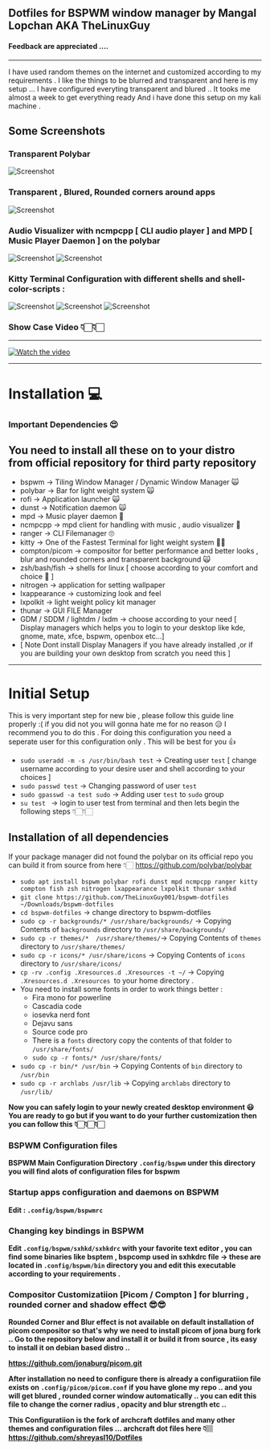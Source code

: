 ## Dotfiles for BSPWM window manager by Mangal Lopchan AKA TheLinuxGuy
#### Feedback are appreciated .... 
---
I have used random themes on the internet and customized according to my requirements . I like the things to be blurred and transparent and here is my setup ... I have configured everyting transparent and blured .. It tooks me almost a week to get everything ready And i have done this setup on my kali machine .

## Some Screenshots
### Transparent Polybar
   ![Screenshot](ss/12.png)
### Transparent , Blured, Rounded corners around apps 
   ![Screenshot](ss/13.png)
### Audio Visualizer with ncmpcpp [ CLI audio player ] and MPD [ Music Player Daemon ] on the polybar 
   ![Screenshot](ss/4.png)
   ![Screenshot](ss/3.png)
### Kitty Terminal Configuration with different shells and shell-color-scripts :
   ![Screenshot](ss/1.png)
   ![Screenshot](ss/2.png)
   ![Screenshot](ss/5.png)

### Show Case Video 👇🏻👇🏻
---

[![Watch the video](https://img.youtube.com/vi/vDOyB-MoHI8/hqdefault.jpg)](https://youtu.be/vDOyB-MoHI8)

---
# Installation 💻

### Important Dependencies 😍
You need to install all these on to your distro from official repository for third party repository 
---
* bspwm -> Tiling Window Manager / Dynamic Window Manager 🙀
* polybar -> Bar for light weight system 🙀
* rofi -> Application launcher 🙀
* dunst -> Notification daemon 🙀
* mpd -> Music player daemon 🎸
* ncmpcpp -> mpd client for handling with music , audio visualizer 🎸
* ranger -> CLI Filemanager 🙄
* kitty -> One of the Fastest Terminal for light weight system 💪🏻
* compton/picom -> compositor for better performance and better looks , blur and rounded corners and transparent background 🙀
* zsh/bash/fish -> shells for linux [ choose according to your comfort and choice 🥰 ]
* nitrogen -> application for setting wallpaper  
* lxappearance -> customizing look and feel 
* lxpolkit -> light weight policy kit manager 
* thunar -> GUI FILE Manager 
* GDM / SDDM / lightdm / lxdm -> choose according to your need [ Display managers which helps you to login to your desktop like kde, gnome, mate, xfce, bspwm, openbox etc...]
* [ Note Dont install Display Managers if you have already installed ,or if you are building your own desktop from scratch you need this ]
---

# Initial Setup 
This is very important step for new bie , please follow this guide line properly :( if you did not you will gonna hate me for no reason 😥
I recommend you to do this .
For doing this configuration you need a seperate user for this configuration only . This will be best for you 👍
* `sudo useradd -m -s /usr/bin/bash test` -> Creating user `test` [ change username according to your desire user and shell according to your choices ]
* `sudo passwd test` -> Changing password of user `test`
* `sudo gpasswd -a test sudo` -> Adding user `test` to `sudo` group
* `su test ` -> login to user test from terminal 
and then lets begin the following steps 👇🏻👇🏻
## Installation of all dependencies 
If your package manager did not found the polybar on its official repo you can build it from source from here 👇🏻
<https://github.com/polybar/polybar>

* `sudo apt install bspwm polybar rofi dunst mpd ncmpcpp ranger kitty compton fish zsh nitrogen lxappearance lxpolkit thunar sxhkd`
* `git clone https://github.com/TheLinuxGuy001/bspwm-dotfiles ~/Downloads/bspwm-dotfiles`
* `cd bspwm-dotfiles` -> change directory to bspwm-dotfiles
* `sudo cp -r backgrounds/* /usr/share/backgrounds/` -> Copying Contents of  `backgrounds` directory to `/usr/share/backgrounds/`
* `sudo cp -r themes/*  /usr/share/themes/`-> Copying Contents of `themes` directory to `/usr/share/themes/` 
* `sudo cp -r icons/* /usr/share/icons` -> Copying Contents of `icons` directory to `/usr/share/icons/`
* `cp -rv .config .Xresources.d .Xresources -t ~/` -> Copying `.Xresources.d .Xresources `to your home directory .
*  You need to install some fonts in order to work things better : 
   * Fira mono for powerline
   * Cascadia code
   * iosevka nerd font
   * Dejavu sans
   * Source code pro
   * There is a `fonts` directory copy the contents of that folder to `/usr/share/fonts/`
   * `sudo cp -r fonts/* /usr/share/fonts/`
* `sudo cp -r bin/* /usr/bin` -> Copying Contents of `bin` directory to `/usr/bin`
* `sudo cp -r archlabs /usr/lib` -> Copying `archlabs` directory to `/usr/lib/`

<b>Now you can safely login to your newly created desktop environment <b> 😃 
<b> You are ready to go but if you want to do your further customization then you can follow this 👇🏻👇🏻👇🏻 </b>
   

### BSPWM Configuration files 
BSPWM Main Configuration Directory `.config/bspwm` under this directory you will find alots of configuration files for bspwm 

### Startup apps configuration and daemons on BSPWM 
Edit : `.config/bspwm/bspwmrc` 

### Changing key bindings in BSPWM 
<b> Edit `.config/bspwm/sxhkd/sxhkdrc` with your favorite text editor , you can find some binaries like bsptem , bspcomp used in sxhkdrc file -> these are located in `.config/bspwm/bin` directory you and edit this executable according to your requirements .

### Compositor Customizatiion [Picom / Compton ] for blurring , rounded corner and shadow effect 😎😎

Rounded Corner and Blur effect is not available on default installation of picom  compositor so that's why we need to install picom of jona burg fork .. 
Go to the repository below and install it or build it from source , its easy to install it on debian based distro .. 

<https://github.com/jonaburg/picom.git>

After installation no need to configure there is already a configuratiion file exists on `.config/picom/picom.conf` if you have glone my repo .. and you will get blured , rounded corner window automatically .. you can edit this file to change the corner radius , opacity and blur strength etc .. 


<b> This Configuratiion is the fork of archcraft dotfiles and many other themes and configuration files ... </b>
archcraft dot files here 👇🏼
<https://github.com/shreyasl10/Dotfiles>

